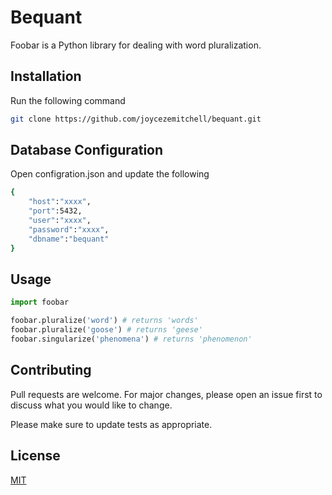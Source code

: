 # Bequant

Foobar is a Python library for dealing with word pluralization.

## Installation

Run the following command
```bash
git clone https://github.com/joycezemitchell/bequant.git 
```

## Database Configuration
Open configration.json and update the following

```bash
{
    "host":"xxxx",
	"port":5432,
	"user":"xxxx",
	"password":"xxxx",
	"dbname":"bequant"
}
```


## Usage

```python
import foobar

foobar.pluralize('word') # returns 'words'
foobar.pluralize('goose') # returns 'geese'
foobar.singularize('phenomena') # returns 'phenomenon'
```

## Contributing
Pull requests are welcome. For major changes, please open an issue first to discuss what you would like to change.

Please make sure to update tests as appropriate.

## License
[MIT](https://choosealicense.com/licenses/mit/)